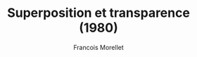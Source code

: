 ---
title: "Superposition et transparence (1980)"
subtitle: "Francois Morellet"
displayImg: "img/covers/Superposition et transparence, 1980, Francois Morellet.jpg"
noURL: true
---